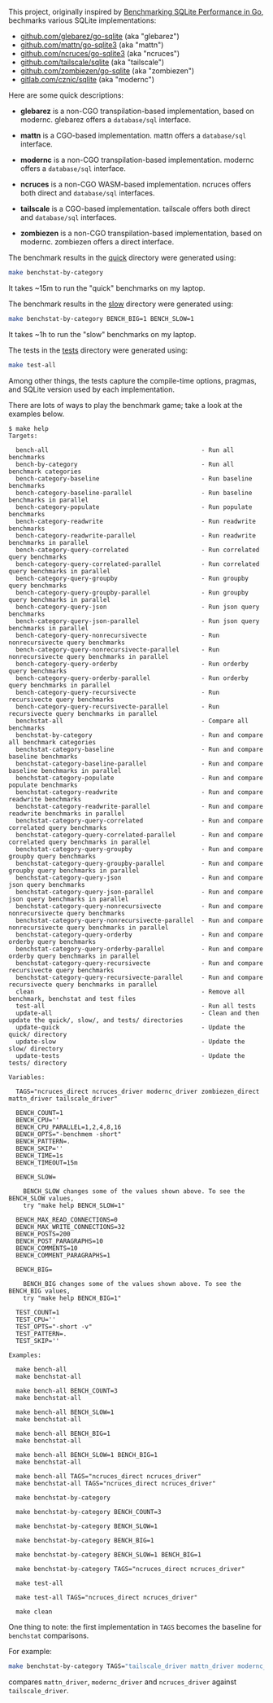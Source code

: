 This project, originally inspired by [Benchmarking SQLite Performance in Go](https://www.golang.dk/articles/benchmarking-sqlite-performance-in-go), bechmarks various SQLite implementations:

* [github.com/glebarez/go-sqlite](https://github.com/glebarez/go-sqlite) (aka "glebarez")
* [github.com/mattn/go-sqlite3](https://github.com/mattn/go-sqlite3) (aka "mattn")
* [github.com/ncruces/go-sqlite3](https://github.com/ncruces/go-sqlite3) (aka "ncruces")
* [github.com/tailscale/sqlite](https://github.com/tailscale/sqlite) (aka "tailscale")
*	[github.com/zombiezen/go-sqlite](https://github.com/zombiezen/go-sqlite) (aka "zombiezen")
*	[gitlab.com/cznic/sqlite](https://gitlab.com/cznic/sqlite) (aka "modernc")

Here are some quick descriptions:

* **glebarez** is a non-CGO transpilation-based implementation, based on modernc. glebarez offers a `database/sql` interface.

* **mattn** is a CGO-based implementation. mattn offers a `database/sql` interface.

* **modernc** is a non-CGO transpilation-based implementation. modernc offers a `database/sql` interface.

* **ncruces** is a non-CGO WASM-based implementation. ncruces offers both direct and `database/sql` interfaces.

* **tailscale** is a CGO-based implementation. tailscale offers both direct and `database/sql` interfaces.

* **zombiezen** is a non-CGO transpilation-based implementation, based on modernc. zombiezen offers a direct interface.

The benchmark results in the [quick](./quick/) directory were generated using:

```sh
make benchstat-by-category
```

It takes ~15m to run the "quick" benchmarks on my laptop.

The benchmark results in the [slow](./slow/) directory were generated using:

```sh
make benchstat-by-category BENCH_BIG=1 BENCH_SLOW=1
```

It takes ~1h to run the "slow" benchmarks on my laptop.

The tests in the [tests](./tests/) directory were generated using:

```sh
make test-all
```

Among other things, the tests capture the compile-time options, pragmas, and SQLite version used by each implementation.

There are lots of ways to play the benchmark game; take a look at the examples below.

```
$ make help
Targets:

  bench-all                                          - Run all benchmarks
  bench-by-category                                  - Run all benchmark categories
  bench-category-baseline                            - Run baseline benchmarks
  bench-category-baseline-parallel                   - Run baseline benchmarks in parallel
  bench-category-populate                            - Run populate benchmarks
  bench-category-readwrite                           - Run readwrite benchmarks
  bench-category-readwrite-parallel                  - Run readwrite benchmarks in parallel
  bench-category-query-correlated                    - Run correlated query benchmarks
  bench-category-query-correlated-parallel           - Run correlated query benchmarks in parallel
  bench-category-query-groupby                       - Run groupby query benchmarks
  bench-category-query-groupby-parallel              - Run groupby query benchmarks in parallel
  bench-category-query-json                          - Run json query benchmarks
  bench-category-query-json-parallel                 - Run json query benchmarks in parallel
  bench-category-query-nonrecursivecte               - Run nonrecursivecte query benchmarks
  bench-category-query-nonrecursivecte-parallel      - Run nonrecursivecte query benchmarks in parallel
  bench-category-query-orderby                       - Run orderby query benchmarks
  bench-category-query-orderby-parallel              - Run orderby query benchmarks in parallel
  bench-category-query-recursivecte                  - Run recursivecte query benchmarks
  bench-category-query-recursivecte-parallel         - Run recursivecte query benchmarks in parallel
  benchstat-all                                      - Compare all benchmarks
  benchstat-by-category                              - Run and compare all benchmark categories
  benchstat-category-baseline                        - Run and compare baseline benchmarks
  benchstat-category-baseline-parallel               - Run and compare baseline benchmarks in parallel
  benchstat-category-populate                        - Run and compare populate benchmarks
  benchstat-category-readwrite                       - Run and compare readwrite benchmarks
  benchstat-category-readwrite-parallel              - Run and compare readwrite benchmarks in parallel
  benchstat-category-query-correlated                - Run and compare correlated query benchmarks
  benchstat-category-query-correlated-parallel       - Run and compare correlated query benchmarks in parallel
  benchstat-category-query-groupby                   - Run and compare groupby query benchmarks
  benchstat-category-query-groupby-parallel          - Run and compare groupby query benchmarks in parallel
  benchstat-category-query-json                      - Run and compare json query benchmarks
  benchstat-category-query-json-parallel             - Run and compare json query benchmarks in parallel
  benchstat-category-query-nonrecursivecte           - Run and compare nonrecursivecte query benchmarks
  benchstat-category-query-nonrecursivecte-parallel  - Run and compare nonrecursivecte query benchmarks in parallel
  benchstat-category-query-orderby                   - Run and compare orderby query benchmarks
  benchstat-category-query-orderby-parallel          - Run and compare orderby query benchmarks in parallel
  benchstat-category-query-recursivecte              - Run and compare recursivecte query benchmarks
  benchstat-category-query-recursivecte-parallel     - Run and compare recursivecte query benchmarks in parallel
  clean                                              - Remove all benchmark, benchstat and test files
  test-all                                           - Run all tests
  update-all                                         - Clean and then update the quick/, slow/, and tests/ directories
  update-quick                                       - Update the quick/ directory
  update-slow                                        - Update the slow/ directory
  update-tests                                       - Update the tests/ directory

Variables:

  TAGS="ncruces_direct ncruces_driver modernc_driver zombiezen_direct mattn_driver tailscale_driver"

  BENCH_COUNT=1
  BENCH_CPU=''
  BENCH_CPU_PARALLEL=1,2,4,8,16
  BENCH_OPTS="-benchmem -short"
  BENCH_PATTERN=.
  BENCH_SKIP=''
  BENCH_TIME=1s
  BENCH_TIMEOUT=15m

  BENCH_SLOW=

    BENCH_SLOW changes some of the values shown above. To see the BENCH_SLOW values,
    try "make help BENCH_SLOW=1"

  BENCH_MAX_READ_CONNECTIONS=0
  BENCH_MAX_WRITE_CONNECTIONS=32
  BENCH_POSTS=200
  BENCH_POST_PARAGRAPHS=10
  BENCH_COMMENTS=10
  BENCH_COMMENT_PARAGRAPHS=1

  BENCH_BIG=

    BENCH_BIG changes some of the values shown above. To see the BENCH_BIG values,
    try "make help BENCH_BIG=1"

  TEST_COUNT=1
  TEST_CPU=''
  TEST_OPTS="-short -v"
  TEST_PATTERN=.
  TEST_SKIP=''

Examples:

  make bench-all
  make benchstat-all

  make bench-all BENCH_COUNT=3
  make benchstat-all

  make bench-all BENCH_SLOW=1
  make benchstat-all

  make bench-all BENCH_BIG=1
  make benchstat-all

  make bench-all BENCH_SLOW=1 BENCH_BIG=1
  make benchstat-all

  make bench-all TAGS="ncruces_direct ncruces_driver"
  make benchstat-all TAGS="ncruces_direct ncruces_driver"

  make benchstat-by-category

  make benchstat-by-category BENCH_COUNT=3

  make benchstat-by-category BENCH_SLOW=1

  make benchstat-by-category BENCH_BIG=1

  make benchstat-by-category BENCH_SLOW=1 BENCH_BIG=1

  make benchstat-by-category TAGS="ncruces_direct ncruces_driver"

  make test-all

  make test-all TAGS="ncruces_direct ncruces_driver"

  make clean
```

One thing to note: the first implementation in `TAGS` becomes the baseline for `benchstat` comparisons.

For example:

```sh
make benchstat-by-category TAGS="tailscale_driver mattn_driver modernc_driver ncruces_driver"
```

compares `mattn_driver`, `modernc_driver` and `ncruces_driver` against `tailscale_driver`.
